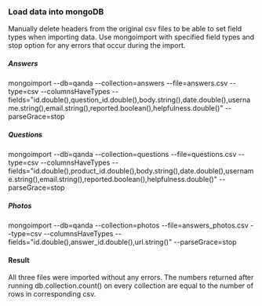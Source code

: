 ### Load data into mongoDB

Manually delete headers from the original csv files to be able to set field types when importing data.
Use mongoimport with specified field types and stop option for any errors that occur during the import.

##### Answers
mongoimport --db=qanda --collection=answers --file=answers.csv --type=csv --columnsHaveTypes --fields="id.double(),question_id.double(),body.string(),date.double(),username.string(),email.string(),reported.boolean(),helpfulness.double()" --parseGrace=stop

##### Questions
mongoimport --db=qanda --collection=questions --file=questions.csv --type=csv --columnsHaveTypes --fields="id.double(),product_id.double(),body.string(),date.double(),username.string(),email.string(),reported.boolean(),helpfulness.double()" --parseGrace=stop

##### Photos
mongoimport --db=qanda --collection=photos --file=answers_photos.csv --type=csv --columnsHaveTypes --fields="id.double(),answer_id.double(),url.string()" --parseGrace=stop

#### Result
All three files were imported without any errors. The numbers returned after running db.collection.count() on every collection are equal to the number of rows in corresponding csv.